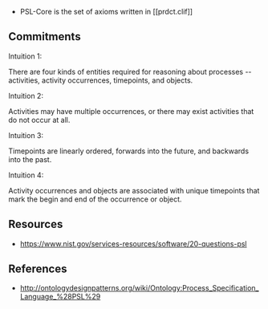 
- PSL-Core is the set of axioms written in [[prdct.clif]]

## Commitments

Intuition 1:

There are four kinds of entities required for reasoning about processes -- activities, activity occurrences, timepoints, and objects.

Intuition 2:

Activities may have multiple occurrences, or there may exist activities that do not occur at all.

Intuition 3:

Timepoints are linearly ordered, forwards into the future, and backwards into the past.

Intuition 4:

Activity occurrences and objects are associated with unique timepoints that mark the begin and end of the occurrence or object.   

## Resources

- https://www.nist.gov/services-resources/software/20-questions-psl

## References

- http://ontologydesignpatterns.org/wiki/Ontology:Process_Specification_Language_%28PSL%29
